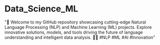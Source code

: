 # Data_Science_ML
"🚀 Welcome to my GitHub repository showcasing cutting-edge Natural Language Processing (NLP) and Machine Learning (ML) projects. Explore innovative solutions, models, and tools driving the future of language understanding and intelligent data analysis. 🧠💡 #NLP #ML #AI #Innovation"
